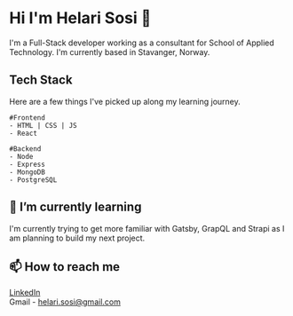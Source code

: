 # Hi I'm Helari Sosi 👋

I'm a Full-Stack developer working as a consultant for School of Applied Technology. I'm currently based in Stavanger, Norway.

## Tech Stack
Here are a few things I've picked up along my learning journey.

```
#Frontend
- HTML | CSS | JS
- React

#Backend
- Node
- Express
- MongoDB
- PostgreSQL
```

## 🌱 I’m currently learning

I'm currently trying to get more familiar with Gatsby, GrapQL and Strapi as I am planning to build my next project.

## 📫 How to reach me
[LinkedIn](www.linkedin.com/in/helarisosi) <br>
Gmail - helari.sosi@gmail.com
<!--
**helaris/helaris** is a ✨ _special_ ✨ repository because its `README.md` (this file) appears on your GitHub profile.

Here are some ideas to get you started:

- 🔭 I’m currently working on ...
- 🌱 I’m currently learning ...
- 👯 I’m looking to collaborate on ...
- 🤔 I’m looking for help with ...
- 💬 Ask me about ...
- 📫 How to reach me: ...
- 😄 Pronouns: ...
- ⚡ Fun fact: ...
-->
